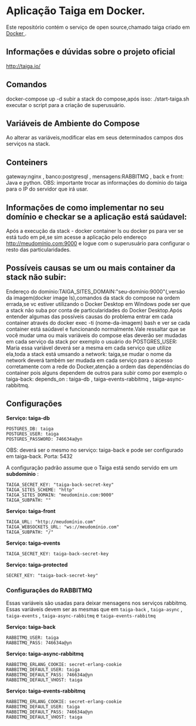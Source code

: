 #  Aplicação Taiga em Docker.

Este repositório contém o serviço de open source,chamado taiga criado em [ Docker ](https://www.docker.com/).

##  Informações e dúvidas sobre o projeto oficial

http://taiga.io/

##  Comandos

docker-compose up -d subir a stack do compose,após isso:
./start-taiga.sh
executar o script para a criação de superusuário.

## Variáveis de Ambiente do Compose

Ao alterar as variáveis,modificar elas em seus determinados campos dos serviços na stack.

## Conteiners 

gateway:nginx , banco:postgresql , mensagens:RABBITMQ , back e front: Java e python.
OBS: importante trocar as informações do domínio do taiga para o IP do servidor que irá usar.

## Informações de como implementar no seu domínio e checkar se a aplicação está saúdavel:

Após a execução da stack - docker container ls ou docker ps para ver se está tudo em pé,se sim acesse a aplicação
pelo endereço http://meudomínio.com:9000 e logue com o superusuário para configurar o resto das particularidades.

## Possíveis causas se um ou mais container da stack não subir:

Endereço do domínio:TAIGA_SITES_DOMAIN:"seu-domínio:9000"(,versão da imagem(docker image ls),comandos da stack do compose na ordem errada,se vc estiver utilizando o Docker Desktop em Windows pode ser que a stack não suba por conta de particularidades do Docker Desktop.Após entender algumas das possíveis causas do problema entrar em cada container através do docker exec -ti (nome-da-imagem) bash e ver se cada container está saúdavel e funcionando normalmente.Vale ressaltar que se você mudar uma ou mais variáveis do compose elas deverão ser mudadas em cada serviço da stack por exemplo o usuário do POSTGRES_USER: Maria essa variável deverá ser a mesma em cada serviço que utilize ela,toda a stack está umsando a network: taiga,se mudar o nome da network deverá também ser mudada em cada serviço para o acesso corretamente com a rede do Docker,atenção a ordem das dependências do container pois alguns dependem de outros para subir como por exemplo o taiga-back: depends_on : taiga-db , taiga-events-rabbitmq , taiga-async-rabbitmq.

## Configurações

**Serviço: taiga-db**
```
POSTGRES_DB: taiga
POSTGRES_USER: taiga
POSTGRES_PASSWORD: 746634a@yn
```
OBS: deverá ser o mesmo no serviço: taiga-back e pode ser configurado em taiga-back.
Porta: 5432

A configuração padrão assume que o Taiga está sendo servido em um **subdomínio** :
```
TAIGA_SECRET_KEY: "taiga-back-secret-key"
TAIGA_SITES_SCHEME: "http"
TAIGA_SITES_DOMAIN: "meudomínio.com:9000"
TAIGA_SUBPATH: ""
```
**Serviço: taiga-front**

```
TAIGA_URL: "http://meudomínio.com"
TAIGA_WEBSOCKETS_URL: "ws://meudomínio.com"
TAIGA_SUBPATH: "/"
```
**Serviço: taiga-events**
```
TAIGA_SECRET_KEY: taiga-back-secret-key
```
**Serviço: taiga-protected**
```
SECRET_KEY: "taiga-back-secret-key"
```
###  Configurações do RABBITMQ

Essas variáveis são usadas para deixar mensagens nos serviços rabbitmq. Essas variáveis devem ser as mesmas que em `taiga-back` , `taiga-async` , `taiga-events` , `taiga-async-rabbitmq` e `taiga-events-rabbitmq` 

**Serviço: taiga-back**
```
RABBITMQ_USER: taiga
RABBITMQ_PASS: 746634a@yn
```
**Serviço: taiga-async-rabbitmq**
```
RABBITMQ_ERLANG_COOKIE: secret-erlang-cookie
RABBITMQ_DEFAULT_USER: taiga
RABBITMQ_DEFAULT_PASS: 746634a@yn
RABBITMQ_DEFAULT_VHOST: taiga
```

**Serviço: taiga-events-rabbitmq**
```
RABBITMQ_ERLANG_COOKIE: secret-erlang-cookie
RABBITMQ_DEFAULT_USER: taiga
RABBITMQ_DEFAULT_PASS: 746634a@yn
RABBITMQ_DEFAULT_VHOST: taiga
```


